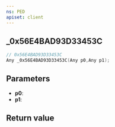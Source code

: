```yaml
---
ns: PED
apiset: client
---
```

## _0x56E4BAD93D33453C

```c
// 0x56E4BAD93D33453C
Any _0x56E4BAD93D33453C(Any p0,Any p1);
```


## Parameters
* **p0**:
* **p1**:

## Return value

